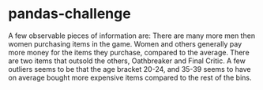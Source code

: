 # pandas-challenge

A few observable pieces of information are:
There are many more men then women purchasing items in the game.
Women and others generally pay more money for the items they purchase, compared to the average.
There are two items that outsold the others, Oathbreaker and Final Critic.
A few outliers seems to be that the age bracket 20-24, and 35-39 seems to have on average bought more expensive items compared to the rest of the bins.
